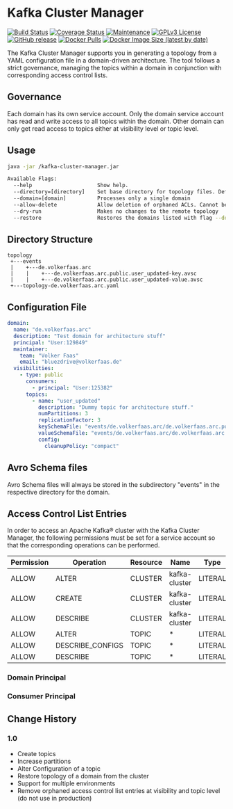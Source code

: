 # Kafka Cluster Manager

[![Build Status](https://travis-ci.org/Bluezdrive/kafka-cluster-manager.svg?branch=master&service=github)](https://travis-ci.org/Bluezdrive/kafka-cluster-manager)
[![Coverage Status](https://coveralls.io/repos/github/Bluezdrive/kafka-cluster-manager/badge.svg?branch=master)](https://coveralls.io/github/Bluezdrive/kafka-cluster-manager?branch=master)
[![Maintenance](https://img.shields.io/badge/Maintained%3F-yes-green.svg)](https://gitHub.com/Bluezdrive/kafka-cluster-manager/graphs/commit-activity)
[![GPLv3 License](https://img.shields.io/badge/License-GPL%20v3-yellow.svg)](https://opensource.org/licenses/)
[![GitHub release](https://img.shields.io/github/release/Bluezdrive/kafka-cluster-manager.svg)](https://gitHub.com/Bluezdrive/kafka-cluster-manager/releases/)
[![Docker Pulls](https://img.shields.io/docker/pulls/bluezdrive/kafka-cluster-manager)](https://hub.docker.com/repository/docker/bluezdrive/kafka-cluster-manager)
[![Docker Image Size (latest by date)](https://img.shields.io/docker/image-size/bluezdrive/kafka-cluster-manager)](https://hub.docker.com/repository/docker/bluezdrive/kafka-cluster-manager)

The Kafka Cluster Manager supports you in generating a topology from a YAML configuration file in a domain-driven architecture. The tool follows a strict governance, managing the topics within a domain in conjunction with corresponding access control lists.

## Governance
Each domain has its own service account. Only the domain service account has read and write access to all topics within the domain. Other domain can only get read access to topics either at visibility level or topic level.

## Usage
```bash
java -jar /kafka-cluster-manager.jar

Available Flags:
  --help                     Show help.
  --directory=[directory]    Set base directory for topology files. Default is "topology".
  --domain=[domain]          Processes only a single domain
  --allow-delete             Allow deletion of orphaned ACLs. Cannot be used in combination with flag --domain. (DO NOT USE IN PRODUCTION!)
  --dry-run                  Makes no changes to the remote topology
  --restore                  Restores the domains listed with flag --domain into file "topology-[domain].yaml"
```

## Directory Structure
```
topology
 +---events
 |    +---de.volkerfaas.arc
 |    |    +---de.volkerfaas.arc.public.user_updated-key.avsc
 |    |    +---de.volkerfaas.arc.public.user_updated-value.avsc
 +---topology-de.volkerfaas.arc.yaml
```

## Configuration File
```YAML
domain:
  name: "de.volkerfaas.arc"
  description: "Test domain for architecture stuff"
  principal: "User:129849"
  maintainer:
    team: "Volker Faas"
    email: "bluezdrive@volkerfaas.de"
  visibilities:
    - type: public
      consumers:
        - principal: "User:125382"
      topics:
        - name: "user_updated"
          description: "Dummy topic for architecture stuff."
          numPartitions: 3
          replicationFactor: 3
          keySchemaFile: "events/de.volkerfaas.arc/de.volkerfaas.arc.public.user_updated-key.avsc"
          valueSchemaFile: "events/de.volkerfaas.arc/de.volkerfaas.arc.public.user_updated-value.avsc"
          config:
            cleanupPolicy: "compact"
```

## Avro Schema files

Avro Schema files will always be stored in the subdirectory "events" in the respective directory for the domain.

## Access Control List Entries

In order to access an Apache Kafka® cluster with the Kafka Cluster Manager, the following permissions must be set for a service account so that the corresponding operations can be performed.

| Permission | Operation        | Resource | Name          | Type    |
| ---------- | ---------------- | -------- | ------------- | ------- |
| ALLOW      | ALTER            | CLUSTER  | kafka-cluster | LITERAL |
| ALLOW      | CREATE           | CLUSTER  | kafka-cluster | LITERAL |
| ALLOW      | DESCRIBE         | CLUSTER  | kafka-cluster | LITERAL |
| ALLOW      | ALTER            | TOPIC    | *             | LITERAL |
| ALLOW      | DESCRIBE_CONFIGS | TOPIC    | *             | LITERAL |
| ALLOW      | DESCRIBE         | TOPIC    | *             | LITERAL |

### Domain Principal

### Consumer Principal

## Change History

### 1.0

* Create topics
* Increase partitions
* Alter Configuration of a topic
* Restore topology of a domain from the cluster
* Support for multiple environments
* Remove orphaned access control list entries at visibility and topic level (do not use in production)